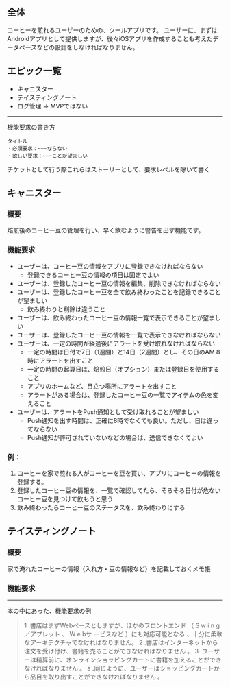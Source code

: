 ## 全体

コーヒーを煎れるユーザーのための、ツールアプリです。
ユーザーに、まずはAndroidアプリとして提供しますが、後々iOSアプリを作成することも考えたデータベースなどの設計をしなければなりません。

## エピック一覧

- キャニスター
- テイスティングノート
- ログ管理 => MVPではない

---

機能要求の書き方

```
タイトル
・必須要求：~~~ならない
・欲しい要求：~~~ことが望ましい
```

チケットとして行う際これらはストーリーとして、要求レベルを除いて書く

## キャニスター

### 概要

焙煎後のコーヒー豆の管理を行い、早く飲むように警告を出す機能です。

### 機能要求

- ユーザーは、コーヒー豆の情報をアプリに登録できなければならない
    - 登録できるコーヒー豆の情報の項目は固定でよい
- ユーザーは、登録したコーヒー豆の情報を編集、削除できなければならない
- ユーザーは、登録したコーヒー豆を全て飲み終わったことを記録できることが望ましい
    - 飲み終わりと削除は違うこと
- ユーザーは、飲み終わったコーヒー豆の情報一覧で表示できることが望ましい
- ユーザーは、登録したコーヒー豆の情報を一覧で表示できなければならない
- ユーザーは、一定の時間が経過後にアラートを受け取れなければならない
    - 一定の時間は日付で7日（1週間）と14日（2週間）とし、その日のAM 8時にアラートを出すこと
    - 一定の時間の起算日は、焙煎日（オプション）または登録日を使用すること
    - アプリのホームなど、目立つ場所にアラートを出すこと
    - アラートがある場合は、登録したコーヒー豆の一覧でアイテムの色を変えること
- ユーザーは、アラートをPush通知として受け取れることが望ましい
    - Push通知を出す時間は、正確に8時でなくても良い。ただし、日は違ってならない
    - Push通知が許可されていないなどの場合は、送信できなくてよい

### 例：

1. コーヒーを家で煎れる人がコーヒーを豆を買い、アプリにコーヒーの情報を登録する。
1. 登録したコーヒー豆の情報を、一覧で確認してたら、そろそろ日付が危ないコーヒー豆を見つけて飲もうと思う
1. 飲み終わったらコーヒー豆のステータスを、飲み終わりにする

## テイスティングノート

### 概要

家で淹れたコーヒーの情報（入れ方・豆の情報など）を記載しておくメモ帳

### 機能要求

---

本の中にあった、機能要求の例

> 1 .書店はまずWebベースとしますが、ほかのフロントエンド （ S w i n g ／アプレット 、 W e bサ ービスなど ）にも対応可能となる 、十分に柔軟なアーキテクチャでなければなりません。
> 2 .書店はインターネットから注文を受け付け、書籍を売ることができなければなりません 。
> 3 .ユーザーは精算前に、オンラインショッピングカートに書籍を加えることができなければなりません 。
a .同じように、ユーザーはショッピングカートから品目を取り出すことができなければなりません 。